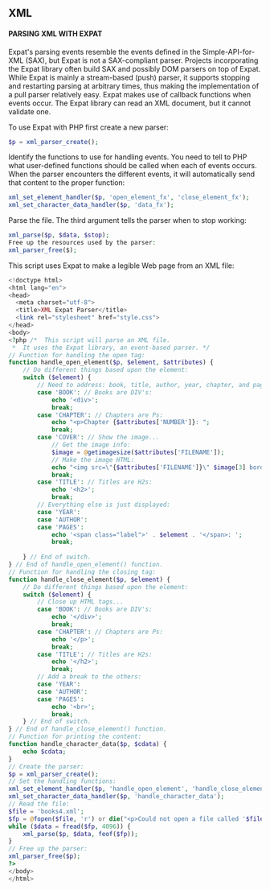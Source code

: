 ## XML

#### PARSING XML WITH EXPAT
Expat's parsing events resemble the events defined in the Simple-API-for-XML (SAX), but Expat is not a SAX-compliant parser. Projects incorporating the Expat library often build SAX and possibly DOM parsers on top of Expat. While Expat is mainly a stream-based (push) parser, it supports stopping and restarting parsing at arbitrary times, thus making the implementation of a pull parser relatively easy. Expat makes use of callback functions when events occur. The Expat library can read an XML document, but it cannot validate one.

To use Expat with PHP first create a new parser:
```php
$p = xml_parser_create();
```
Identify the functions to use for handling events. You need to tell to PHP what user-defined functions should be called when each of events occurs. When the parser encounters the different events, it will automatically send that content to the proper function:
```php
xml_set_element_handler($p, 'open_element_fx', 'close_element_fx');
xml_set_character_data_handler($p, 'data_fx');
```
Parse the file. The third argument tells the parser when to stop working:
```php
xml_parse($p, $data, $stop);
Free up the resources used by the parser:
xml_parser_free($);
```
This script uses Expat to make a legible Web page from an XML file:
```php
<!doctype html>
<html lang="en">
<head>
  <meta charset="utf-8">
  <title>XML Expat Parser</title>
  <link rel="stylesheet" href="style.css">
</head>
<body>
<?php /*  This script will parse an XML file.
 *  It uses the Expat library, an event-based parser. */
// Function for handling the open tag:
function handle_open_element($p, $element, $attributes) {
    // Do different things based upon the element:
    switch ($element) {  
        // Need to address: book, title, author, year, chapter, and pages!    
        case 'BOOK': // Books are DIV's:
            echo '<div>';
            break;           
        case 'CHAPTER': // Chapters are Ps:
            echo "<p>Chapter {$attributes['NUMBER']}: ";
            break;      
        case 'COVER': // Show the image...
            // Get the image info:
            $image = @getimagesize($attributes['FILENAME']);  
            // Make the image HTML:
            echo "<img src=\"{$attributes['FILENAME']}\" $image[3] border=\"0\"><br>";
            break;          
        case 'TITLE': // Titles are H2s:
            echo '<h2>';
            break;            
        // Everything else is just displayed:
        case 'YEAR':
        case 'AUTHOR':
        case 'PAGES':
            echo '<span class="label">' . $element . '</span>: ';
            break;
            
    } // End of switch.    
} // End of handle_open_element() function.
// Function for handling the closing tag:
function handle_close_element($p, $element) {
    // Do different things based upon the element:
    switch ($element) {    
        // Close up HTML tags...
        case 'BOOK': // Books are DIV's:
            echo '</div>';
            break;     
        case 'CHAPTER': // Chapters are Ps:
            echo '</p>';
            break;     
        case 'TITLE': // Titles are H2s:
            echo '</h2>';
            break;    
        // Add a break to the others:
        case 'YEAR':
        case 'AUTHOR':
        case 'PAGES':
            echo '<br>';
            break;
    } // End of switch.   
} // End of handle_close_element() function.
// Function for printing the content:
function handle_character_data($p, $cdata) {
    echo $cdata;
}
// Create the parser:
$p = xml_parser_create();
// Set the handling functions:
xml_set_element_handler($p, 'handle_open_element', 'handle_close_element');
xml_set_character_data_handler($p, 'handle_character_data');
// Read the file:
$file = 'books4.xml';
$fp = @fopen($file, 'r') or die("<p>Could not open a file called '$file'.</p></body></html>");
while ($data = fread($fp, 4096)) {
    xml_parse($p, $data, feof($fp));
}
// Free up the parser:
xml_parser_free($p);
?>
</body>
</html>
```

